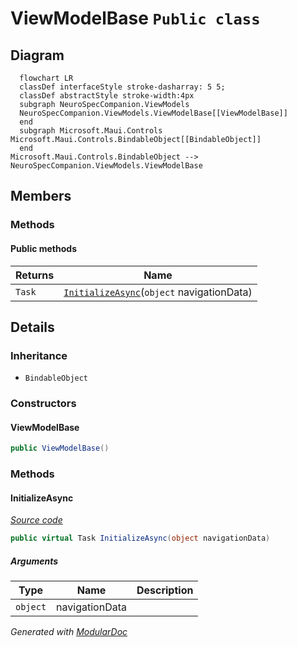 # ViewModelBase `Public class`

## Diagram
```mermaid
  flowchart LR
  classDef interfaceStyle stroke-dasharray: 5 5;
  classDef abstractStyle stroke-width:4px
  subgraph NeuroSpecCompanion.ViewModels
  NeuroSpecCompanion.ViewModels.ViewModelBase[[ViewModelBase]]
  end
  subgraph Microsoft.Maui.Controls
Microsoft.Maui.Controls.BindableObject[[BindableObject]]
  end
Microsoft.Maui.Controls.BindableObject --> NeuroSpecCompanion.ViewModels.ViewModelBase
```

## Members
### Methods
#### Public  methods
| Returns | Name |
| --- | --- |
| `Task` | [`InitializeAsync`](#initializeasync)(`object` navigationData) |

## Details
### Inheritance
 - `BindableObject`

### Constructors
#### ViewModelBase
```csharp
public ViewModelBase()
```

### Methods
#### InitializeAsync
[*Source code*](https://github.com///blob//NeuroSpecCompanion/ViewModels/Base/ViewModelBase.cs#L12)
```csharp
public virtual Task InitializeAsync(object navigationData)
```
##### Arguments
| Type | Name | Description |
| --- | --- | --- |
| `object` | navigationData |   |

*Generated with* [*ModularDoc*](https://github.com/hailstorm75/ModularDoc)
